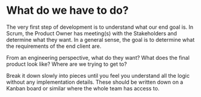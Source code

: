 # What do we have to do?
The very first step of development is to understand what our end goal is. In Scrum, the Product Owner has meeting(s) with the Stakeholders and determine what they want. In a general sense, the goal is to determine what the requirements of the end client are.

From an engineering perspective, what do they want? What does the final product look like? Where are we trying to get to?

Break it down slowly into pieces until you feel you understand all the logic without any implementation details. These should be written down on a Kanban board or similar where the whole team has access to.
